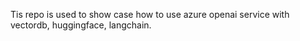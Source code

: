 Tis repo is used to show case how to use azure openai service with vectordb, huggingface, langchain. 